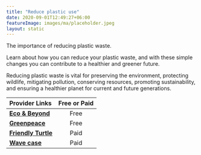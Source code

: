 ```yaml
---
title: "Reduce plastic use"
date: 2020-09-01T12:49:27+06:00
featureImage: images/ma/placeholder.jpeg
layout: static
---
```


The importance of reducing plastic waste.

Learn about how you can reduce your plastic waste, and with these simple changes you can contribute to a healthier and greener future.

Reducing plastic waste is vital for preserving the environment, protecting wildlife, mitigating pollution, conserving resources, promoting sustainability, and ensuring a healthier planet for current and future generations.

| Provider Links      | Free or Paid  |  
| :-----------          | :--------------:      |  
| [**Eco & Beyond**](https://www.ecoandbeyond.co/articles/why-should-we-reduce-the-use-of-plastic/) | Free | 
| [**Greenpeace**](https://www.greenpeace.org.uk/news/9-ways-reduce-plastic-use/) | Free | 
| [**Friendly Turtle**](https://www.awin1.com/cread.php?awinmid=26681&awinaffid=1198638&ued=https%3A%2F%2Fwww.friendlyturtle.com%2F) | Paid | 
| [**Wave case**](https://www.wavecase.co.uk/) | Paid | 
  

<br/><br/>






